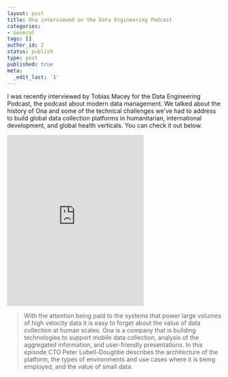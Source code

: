```yaml
---
layout: post
title: Ona interviewed on the Data Engineering Podcast
categories:
- General
tags: []
author_id: 2
status: publish
type: post
published: true
meta:
  _edit_last: '1'
---
```


I was recently interviewed by Tobias Macey for the Data Engineering Podcast, the podcast about modern data management. We talked about the history of Ona and some of the technical challenges we've had to address to build global data collection platforms in humanitarian, international development, and global health verticals. You can check it out below.

<iframe title="Podlove Web Player: Data Engineering Podcast - Mobile Data Collection And Analysis Using Ona And Canopy With Peter Lubell-Doughtie - Episode 41" width="320" height="400" src="https://www.dataengineeringpodcast.com/wp-content/plugins/podlove-podcasting-plugin-for-wordpress/lib/modules/podlove_web_player/player_v4/dist/share.html?episode=https://www.dataengineeringpodcast.com/?podlove_player4=105" frameborder="0" scrolling="no" tabindex="0"></iframe>

> With the attention being paid to the systems that power large volumes of high velocity data it is easy to forget about the value of data collection at human scales. Ona is a company that is building technologies to support mobile data collection, analysis of the aggregated information, and user-friendly presentations. In this episode CTO Peter Lubell-Doughtie describes the architecture of the platform, the types of environments and use cases where it is being employed, and the value of small data.
